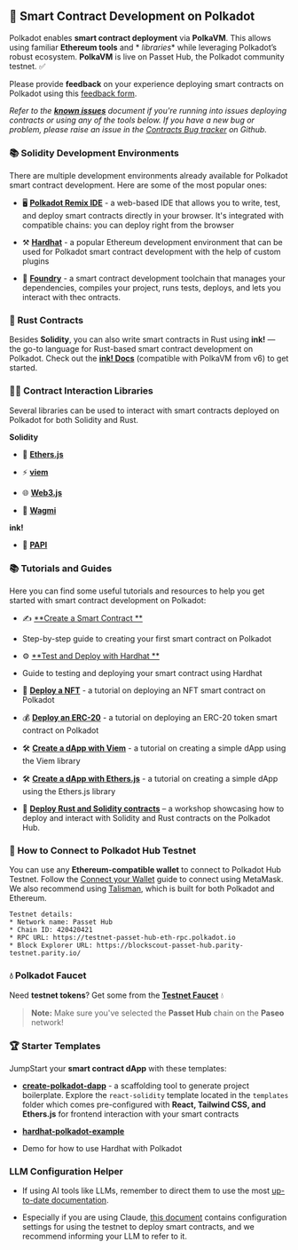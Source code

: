 ## 🚀 Smart Contract Development on Polkadot

Polkadot enables **smart contract deployment** via **PolkaVM**. This allows using familiar **Ethereum tools** and *
*libraries** while leveraging Polkadot’s robust ecosystem. **PolkaVM** is live on Passet Hub, the Polkadot community
testnet. ✅

Please provide **feedback** on your experience deploying smart contracts on Polkadot using
this [feedback form](https://forms.gle/BhL5ZCaFMUvSipos8).

*Refer to
the [**known issues**](https://docs.google.com/document/d/1j5hnQZRqlbVagW28dC24OVAF8uRih5jWubBxy5PlMYc/edit?usp=sharing)
document if you're running into issues deploying contracts or using any of the tools below. If you have a new bug or
problem, please raise an issue in the [Contracts Bug tracker](https://github.com/paritytech/contract-issues) on Github.*

### 📚 Solidity Development Environments

There are multiple development environments already available for Polkadot smart contract development. Here are some of
the most popular ones:

- 🖥️ [**Polkadot Remix IDE**](https://docs.polkadot.com/develop/smart-contracts/dev-environments/remix/) - a web-based
  IDE that allows you to write, test, and deploy smart contracts directly in your browser. It's integrated with
  compatible chains: you can deploy right from the browser

- ⚒️ [**Hardhat**](https://docs.polkadot.com/develop/smart-contracts/dev-environments/hardhat/) - a popular Ethereum
  development environment that can be used for Polkadot smart contract development with the help of custom plugins
- 🤠 [**Foundry**](https://docs.polkadot.com/develop/smart-contracts/dev-environments/foundry/) - a smart contract
  development toolchain that manages your dependencies, compiles your project, runs tests, deploys, and lets you
  interact with thec ontracts.

### 🦀 Rust Contracts

Besides **Solidity**, you can also write smart contracts in Rust using **ink!** &mdash; the go-to language for
Rust-based smart contract development on Polkadot. Check out the [**ink! Docs**](https://use.ink/6.x) (compatible with
PolkaVM from v6) to get started.

### 👨‍💻 Contract Interaction Libraries

Several libraries can be used to interact with smart contracts deployed on Polkadot for both Solidity and Rust.

**Solidity**

- 🔵 [**Ethers.js**](https://docs.polkadot.com/develop/smart-contracts/libraries/ethers-js/)

- ⚡ [**viem**](https://docs.polkadot.com/develop/smart-contracts/libraries/viem/)

- 🌐 [**Web3.js**](https://docs.polkadot.com/develop/smart-contracts/libraries/web3-js/)

- 🧙 [**Wagmi**](https://docs.polkadot.com/develop/smart-contracts/libraries/wagmi/)

**ink!**

- 🥸 [**PAPI**](https://papi.how/ink)

### 📚 Tutorials and Guides

Here you can find some useful tutorials and resources to help you get started with smart contract development on
Polkadot:

- ✍️ [**Create a Smart Contract
  **](https://docs.polkadot.com/tutorials/smart-contracts/launch-your-first-project/create-contracts/)
- Step-by-step
  guide to creating your first smart contract on Polkadot

- ⚙️ [**Test and Deploy with Hardhat
  **](https://docs.polkadot.com/tutorials/smart-contracts/launch-your-first-project/test-and-deploy-with-hardhat/)
- Guide to testing and deploying your smart contract using Hardhat

- 🎨 [**Deploy a NFT**](https://docs.polkadot.com/tutorials/smart-contracts/deploy-nft/) - a tutorial on deploying an NFT
  smart contract on Polkadot

- 💰 [**Deploy an ERC-20**](https://docs.polkadot.com/tutorials/smart-contracts/deploy-erc20/) - a tutorial on deploying
  an ERC-20 token smart contract on Polkadot

- 🛠️ [**Create a dApp with Viem**](https://docs.polkadot.com/develop/smart-contracts/libraries/viem/) - a tutorial on
  creating a simple dApp using the Viem library

- 🛠️ [**Create a dApp with Ethers.js**](https://docs.polkadot.com/develop/smart-contracts/libraries/ethers-js/) - a
  tutorial on creating a simple dApp using the Ethers.js library

- 🎥 [**Deploy Rust and Solidity contracts**](https://youtu.be/TGgpG1jPxeE) – a workshop showcasing how to deploy and
  interact with Solidity and Rust contracts on the Polkadot Hub.

### 🔑 How to Connect to Polkadot Hub Testnet

You can use any **Ethereum-compatible wallet** to connect to Polkadot Hub Testnet. Follow
the [Connect your Wallet](https://docs.polkadot.com/develop/smart-contracts/connect-to-polkadot/) guide to connect using
MetaMask. We also recommend using [Talisman](https://talisman.xyz/), which is built for both Polkadot and Ethereum.

```
Testnet details:
* Network name: Passet Hub
* Chain ID: 420420421
* RPC URL: https://testnet-passet-hub-eth-rpc.polkadot.io
* Block Explorer URL: https://blockscout-passet-hub.parity-testnet.parity.io/
```

### 💧 Polkadot Faucet

Need **testnet tokens**? Get some from the [**Testnet Faucet**](https://faucet.polkadot.io/?parachain=1111) 💧

> **Note:** Make sure you've selected the **Passet Hub** chain on the **Paseo** network!

### 🏆 Starter Templates

JumpStart your **smart contract dApp** with these templates:

- [**create-polkadot-dapp**](https://www.npmjs.com/package/create-polkadot-dapp?activeTab=readme) - a scaffolding tool
  to generate project boilerplate. Explore the `react-solidity` template located in the `templates` folder which comes
  pre-configured with **React, Tailwind CSS, and Ethers.js** for frontend interaction with your smart contracts

- [**hardhat-polkadot-example**](https://github.com/UtkarshBhardwaj007/hardhat-polkadot-example)
- Demo for how to use
  Hardhat with Polkadot

### LLM Configuration Helper

- If using AI tools like LLMs, remember to direct them to use the
  most [up-to-date documentation](https://docs.polkadot.com/).

- Especially if you are using Claude, [this document](https://www.kusamahub.com/downloads/LLMCONTRACTS.md) contains
  configuration settings for using the testnet to deploy smart contracts, and we recommend informing your LLM to refer
  to it.  
